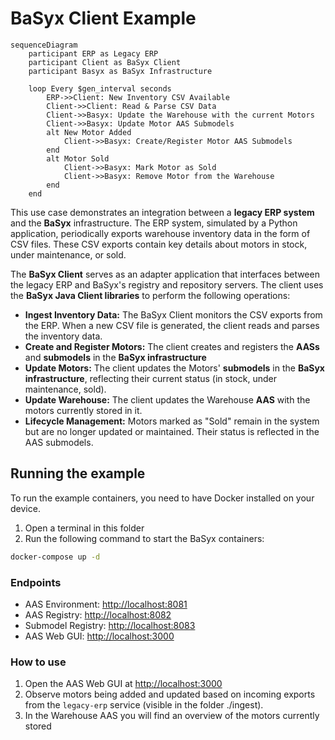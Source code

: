 # BaSyx Client Example

```mermaid
sequenceDiagram
    participant ERP as Legacy ERP
    participant Client as BaSyx Client
    participant Basyx as BaSyx Infrastructure
    
    loop Every $gen_interval seconds
        ERP->>Client: New Inventory CSV Available
        Client->>Client: Read & Parse CSV Data
        Client->>Basyx: Update the Warehouse with the current Motors
        Client->>Basyx: Update Motor AAS Submodels
        alt New Motor Added
            Client->>Basyx: Create/Register Motor AAS Submodels
        end
        alt Motor Sold
            Client->>Basyx: Mark Motor as Sold
            Client->>Basyx: Remove Motor from the Warehouse
        end
    end
```

This use case demonstrates an integration between a **legacy ERP system** and the **BaSyx** infrastructure. The ERP system, simulated by a Python application, periodically exports warehouse inventory data in the form of CSV files. These CSV exports contain key details about motors in stock, under maintenance, or sold.

The **BaSyx Client** serves as an adapter application that interfaces between the legacy ERP and BaSyx's registry and repository servers. The client uses the **BaSyx Java Client libraries** to perform the following operations:

- **Ingest Inventory Data:** The BaSyx Client monitors the CSV exports from the ERP. When a new CSV file is generated, the client reads and parses the inventory data.
- **Create and Register Motors:** The client creates and registers the **AASs** and **submodels** in the **BaSyx infrastructure**
- **Update Motors:** The client updates the Motors' **submodels** in the **BaSyx infrastructure**, reflecting their current status (in stock, under maintenance, sold).
- **Update Warehouse:** The client updates the Warehouse **AAS** with the motors currently stored in it.
- **Lifecycle Management:** Motors marked as "Sold" remain in the system but are no longer updated or maintained. Their status is reflected in the AAS submodels.

## Running the example

To run the example containers, you need to have Docker installed on your device.

1. Open a terminal in this folder
2. Run the following command to start the BaSyx containers:

```sh
docker-compose up -d
```

### Endpoints

- AAS Environment: [http://localhost:8081](http://localhost:8081)
- AAS Registry: [http://localhost:8082](http://localhost:8082)
- Submodel Registry: [http://localhost:8083](http://localhost:8083)
- AAS Web GUI: [http://localhost:3000](http://localhost:3000) 

### How to use

1. Open the AAS Web GUI at [http://localhost:3000](http://localhost:3000)
2. Observe motors being added and updated based on incoming exports from the `legacy-erp` service (visible in the folder ./ingest).
3. In the Warehouse AAS you will find an overview of the motors currently stored